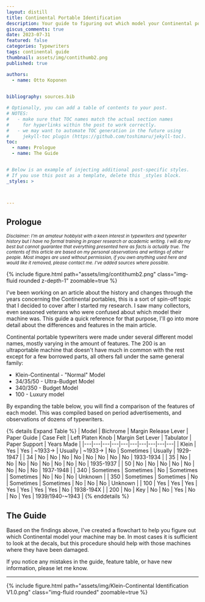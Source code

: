 ```yaml
---
layout: distill
title: Continental Portable Identification
description: Your guide to figuring out which model your Continental portable typewriter is.
giscus_comments: true
date: 2023-07-31
featured: false
categories: Typewriters
tags: continental guide
thumbnail: assets/img/contithumb2.png
published: true

authors:
  - name: Otto Koponen
 

bibliography: sources.bib

# Optionally, you can add a table of contents to your post.
# NOTES:
#   - make sure that TOC names match the actual section names
#     for hyperlinks within the post to work correctly.
#   - we may want to automate TOC generation in the future using
#     jekyll-toc plugin (https://github.com/toshimaru/jekyll-toc).
toc:
  - name: Prologue
  - name: The Guide


# Below is an example of injecting additional post-specific styles.
# If you use this post as a template, delete this _styles block.
_styles: >



---
```


## Prologue

<sub>*Disclaimer: I'm an amateur hobbyist with a keen interest in typewriters and typewriter history but I have no formal training in proper research or academic writing. I will do my best but cannot guarantee that everything presented here as facts is actually true. The contents of this article are based on my personal observations and writings of other people. Most images are used without permission, if you own anything used here and would like it removed, please contact me. I've added sources where possible.*<sub>

{% include figure.html path="assets/img/contithumb2.png" class="img-fluid rounded z-depth-1" zoomable=true %}

I've been working on an article about the history and changes through the years concerning the Continental portables, this is a sort of spin-off topic that I decided to cover after I started my research. I saw many collectors, even seasoned veterans who were confused about which model their machine was. This guide a quick reference for that purpose, I'll go into more detail about the differences and features in the main article.

Continental portable typewriters were made under several different model names, mostly varying in the amount of features. The 200 is an ultraportable machine that doesn't have much in common with the rest except for a few borrowed parts, all others fall under the same general family:

- Klein-Continental - "Normal" Model
- 34/35/50 - Ultra-Budget Model
- 340/350 - Budget Model
- 100 - Luxury model

By expanding the table below, you will find a comparison of the features of each model. This was compiled based on period advertisements, and observations of dozens of typewriters.

<div class="l-page-outset">
{% details Expand Table %}
| Model | Bichrome | Margin Release Lever | Paper Guide | Case Felt | Left Platen Knob | Margin Set Lever | Tabulator | Paper Support | Years Made |
|---|---|---|---|---|---|---|---|---|---|
| Klein | Yes | Yes | ~1933-> | Usually | ~1933-> | No | Sometimes | Usually | 1929-1947 |
| 34 | No | No | No | No | No | No | No | No | 1933-1934 |
| 35 | No | No | No | No | No | No | No | No | 1935-1937 |
| 50 | No | No | No | No | No | No | No | No | 1937-1948 |
| 340 | Sometimes | Sometimes | No | Sometimes | Sometimes | No | No | No | Unknown |
| 350 | Sometimes | Sometimes | No | Sometimes | Sometimes | No | No | No | Unknown |
| 100 | Yes | Yes | Yes | Yes | Yes | Yes | Yes | No | 1938-194X |
| 200 | No | Key | No | No | Yes | No | No | Yes | 1939/1940-~1943 |
{% enddetails %}
</div>

## The Guide

Based on the findings above, I've created a flowchart to help you figure out which Continental model your machine may be. In most cases it is sufficient to look at the decals, but this procedure should help with those machines where they have been damaged.

If you notice any mistakes in the guide, feature table, or have new information, please let me know.

---

<div class="l-screen-inset">
 {% include figure.html path="assets/img/Klein-Continental Identification V1.0.png" class="img-fluid rounded" zoomable=true %}
</div>